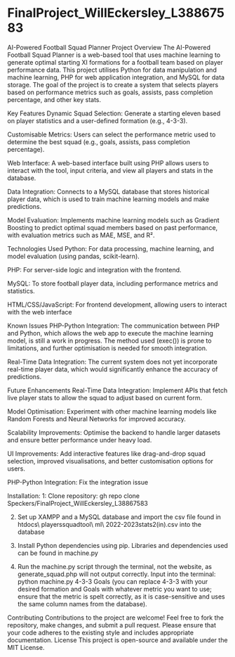 # FinalProject_WillEckersley_L38867583
AI-Powered Football Squad Planner
Project Overview
The AI-Powered Football Squad Planner is a web-based tool that uses machine learning to generate optimal starting XI formations for a football team based on player performance data. This project utilises Python for data manipulation and machine learning, PHP for web application integration, and MySQL for data storage. The goal of the project is to create a system that selects players based on performance metrics such as goals, assists, pass completion percentage, and other key stats.

Key Features
Dynamic Squad Selection: Generate a starting eleven based on player statistics and a user-defined formation (e.g., 4-3-3).

Customisable Metrics: Users can select the performance metric used to determine the best squad (e.g., goals, assists, pass completion percentage).

Web Interface: A web-based interface built using PHP allows users to interact with the tool, input criteria, and view all players and stats in the database.

Data Integration: Connects to a MySQL database that stores historical player data, which is used to train machine learning models and make predictions.

Model Evaluation: Implements machine learning models such as Gradient Boosting to predict optimal squad members based on past performance, with evaluation metrics such as MAE, MSE, and R².

Technologies Used
Python: For data processing, machine learning, and model evaluation (using pandas, scikit-learn).

PHP: For server-side logic and integration with the frontend.

MySQL: To store football player data, including performance metrics and statistics.

HTML/CSS/JavaScript: For frontend development, allowing users to interact with the web interface

Known Issues
PHP-Python Integration: The communication between PHP and Python, which allows the web app to execute the machine learning model, is still a work in progress. The method used (exec()) is prone to limitations, and further optimisation is needed for smooth integration.

Real-Time Data Integration: The current system does not yet incorporate real-time player data, which would significantly enhance the accuracy of predictions.

Future Enhancements
Real-Time Data Integration: Implement APIs that fetch live player stats to allow the squad to adjust based on current form.

Model Optimisation: Experiment with other machine learning models like Random Forests and Neural Networks for improved accuracy.

Scalability Improvements: Optimise the backend to handle larger datasets and ensure better performance under heavy load.

UI Improvements: Add interactive features like drag-and-drop squad selection, improved visualisations, and better customisation options for users.

PHP-Python Integration: Fix the integration issue

Installation:
1: Clone repository: gh repo clone Speckers/FinalProject_WillEckersley_L38867583

2. Set up XAMPP and a MySQL database and import the csv file found in htdocs\ playerssquadtool\ ml\ 2022-2023stats2(in).csv into the database

3. Install Python dependencies using pip. Libraries and dependencies used can be found in machine.py

4. Run the machine.py script through the terminal, not the website, as generate_squad.php will not output correctly. Input into the terminal: python machine.py 4-3-3 Goals (you can replace 4-3-3 with your desired formation and Goals with whatever metric you want to use; ensure that the metric is spelt correctly, as it is case-sensitive and uses the same column names from the database).

Contributing
Contributions to the project are welcome! Feel free to fork the repository, make changes, and submit a pull request. Please ensure that your code adheres to the existing style and includes appropriate documentation.
License
This project is open-source and available under the MIT License.
